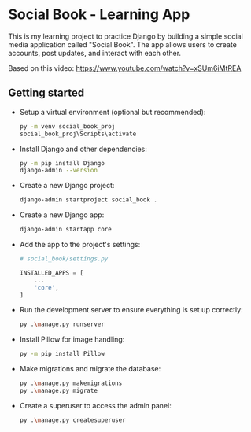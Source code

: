# Social Book - Learning App

This is my learning project to practice Django by building a simple social media application called "Social Book". The app allows users to create accounts, post updates, and interact with each other.

Based on this video: https://www.youtube.com/watch?v=xSUm6iMtREA

## Getting started

- Setup a virtual environment (optional but recommended):

  ```bash
  py -m venv social_book_proj
  social_book_proj\Scripts\activate
  ```

- Install Django and other dependencies:

  ```bash
  py -m pip install Django
  django-admin --version
  ```

- Create a new Django project:

  ```bash
  django-admin startproject social_book .
  ```

- Create a new Django app:

  ```bash
  django-admin startapp core
  ```

- Add the app to the project's settings:

  ```python
  # social_book/settings.py

  INSTALLED_APPS = [
      ...
      'core',
  ]
  ```

- Run the development server to ensure everything is set up correctly:

  ```bash
  py .\manage.py runserver
  ```

- Install Pillow for image handling:

  ```bash
  py -m pip install Pillow
  ```

- Make migrations and migrate the database:

  ```bash
  py .\manage.py makemigrations
  py .\manage.py migrate
  ```

- Create a superuser to access the admin panel:

  ```bash
  py .\manage.py createsuperuser
  ```
